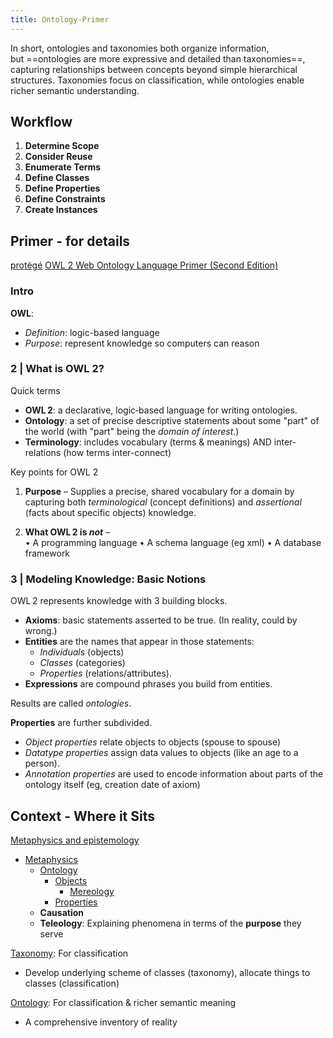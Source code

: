 ```yaml
---
title: Ontology-Primer
---
```


In short, ontologies and taxonomies both organize information, but ==ontologies are more expressive and detailed than taxonomies==, capturing relationships between concepts beyond simple hierarchical structures. Taxonomies focus on classification, while ontologies enable richer semantic understanding.

## Workflow

1. **Determine Scope**
2. **Consider Reuse**
3. **Enumerate Terms**
4. **Define Classes**
5. **Define Properties**
6. **Define Constraints**
7. **Create Instances**



## Primer - for details

[protégé](https://protege.stanford.edu/)
[OWL 2 Web Ontology Language Primer (Second Edition)](https://www.w3.org/TR/owl2-primer/#Introduction)

### Intro

**OWL**: 
- *Definition*: logic-based language
- *Purpose*: represent knowledge so computers can reason

### 2 | What is OWL 2?

Quick terms
- **OWL 2**: a declarative, logic‑based language for writing ontologies.
- **Ontology**: a set of precise descriptive statements about some "part" of the world (with "part" being the *domain of interest*.)
- **Terminology**: includes vocabulary (terms & meanings) AND inter-relations (how terms inter-connect)

Key points for OWL 2
1. **Purpose** – Supplies a precise, shared vocabulary for a domain by capturing both _terminological_ (concept definitions) and _assertional_ (facts about specific objects) knowledge.

2. **What OWL 2 is _not_** –  
    • A programming language
    • A schema language (eg xml)
    • A database framework


### 3 | Modeling Knowledge: Basic Notions

OWL 2 represents knowledge with 3 building blocks.
- **Axioms**: basic statements asserted to be true. (In reality, could by wrong.)
- **Entities** are the names that appear in those statements:
    - _Individuals_ (objects)
    - _Classes_ (categories)
    - _Properties_ (relations/attributes).  
- **Expressions** are compound phrases you build from entities.


Results are called _ontologies_.

**Properties** are further subdivided. 
- _Object properties_ relate objects to objects (spouse to spouse)
- _Datatype properties_ assign data values to objects (like an age to a person). 
- _Annotation properties_ are used to encode information about parts of the ontology itself (eg, creation date of axiom)





## Context - Where it Sits

[Metaphysics and epistemology](https://philpapers.org/utils/struct.pl?cId=10)
- [Metaphysics](https://philpapers.org/browse/metaphysics/)
    - [Ontology](https://philpapers.org/browse/ontology)
        - [Objects](https://philpapers.org/browse/objects/)
            - [Mereology](https://philpapers.org/browse/mereology)
        - [Properties](https://philpapers.org/browse/properties/)
    - **Causation**
    - **Teleology**: Explaining phenomena in terms of the **purpose** they serve

[Taxonomy](https://www.wikiwand.com/en/articles/Taxonomy): For classification
- Develop underlying scheme of classes (taxonomy), allocate things to classes (classification)

[Ontology](https://www.wikiwand.com/en/articles/Ontology): For classification & richer semantic meaning
- A comprehensive inventory of reality

